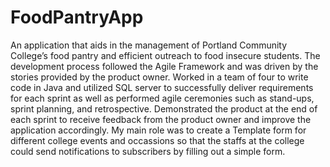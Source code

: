 # FoodPantryApp
An application that aids in the management of Portland Community College’s food pantry and efficient outreach to food insecure students. The development process followed the Agile Framework and was driven by the stories provided by the product owner. Worked in a team of four to write code in Java and utilized SQL server to successfully deliver requirements for each sprint as well as performed agile ceremonies such as stand-ups, sprint planning, and retrospective. Demonstrated the product at the end of each sprint to receive feedback from the product owner and improve the application accordingly.
My main role was to create a Template form for different college events and occassions so that the staffs at the college could send notifications to subscribers by filling out a simple form.
